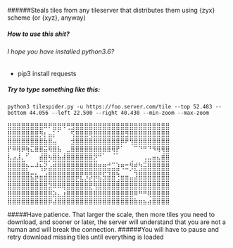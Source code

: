 ######Steals tiles from any tileserver that distributes them using {zyx} scheme (or {xyz}, anyway)
##### How to use this shit?
###### I hope you have installed python3.6?
- pip3 install requests
##### Try to type something like this:

`
python3 tilespider.py -u https://foo.server.com/tile --top 52.483 --bottom 44.056 --left 22.500 --right 40.430 --min-zoom
--max-zoom
`

⣿⣿⣿⣿⣿⣿⣿⣿⠿⠟⣿⣿⠻⢛⣻⣿⣿⣿⣿⣿⣿⣿⣿⣿⣿⣿⣿⣿⣿⣿⣿⣿⣿⣿⣿⣿\
⣿⣿⣿⣿⣿⣿⣿⡻⡆⣤⡅⠁⠀⠀⢫⣿⣿⣿⢿⣿⣿⣿⣿⣿⣿⣿⣻⣿⣿⣿⣿⣿⣿⣿⣿⣿\
⣿⣿⣿⣿⣿⣿⣿⣿⣷⣿⣤⠀⠀⠀⣺⣿⣿⣿⣿⣿⣿⣿⣿⣿⣿⡿⠟⢻⣿⣿⣿⣿⣿⣿⣿⣿\
⡟⠿⢿⡿⢷⣍⣿⣿⣭⢿⣿⣧⠀⣀⣿⣿⣿⣿⣿⣿⣿⣿⣿⢿⡟⠁⠀⠀⠉⠙⠛⠙⠻⢿⢿⣿\
⣇⣠⣸⡀⠋⠀⠀⣼⣿⢦⣿⣧⣼⣿⣿⣿⣿⣿⣿⡻⠛⠁⠀⠈⠁⠀⠀⠀⠀⠀⢀⣀⣤⣄⣾⣿\
⣿⣿⣿⣿⣄⣀⣰⣍⡻⢁⣽⣿⣿⣿⣿⣿⣿⣿⣿⣿⣤⣤⠴⠒⢢⣤⠤⢾⣴⢦⣚⣿⣿⣿⣿⣿\
⣿⣿⣿⣿⣧⣀⡀⠘⢋⣿⣿⣿⣿⣿⣿⣿⣿⣿⣿⣿⣿⡿⢿⣿⣟⠈⠉⠊⢷⣾⣿⣿⣿⣿⣿⣿\
⣿⣿⣿⣿⣿⣷⣟⣿⣿⣿⣿⣿⣿⣿⣿⣟⣧⣜⣞⣟⣷⣽⣿⣿⣨⣿⣿⣶⣾⣿⣿⣿⣿⣿⣿⣿\
⣿⣿⣿⣿⣿⣿⣿⣿⣿⣽⠿⠿⢿⣿⣿⣿⣿⣿⣟⢻⣿⣿⣿⣿⣿⣿⣿⣿⣿⣿⣿⣿⣿⣿⣿⣿\
⣿⣿⣿⣿⣿⣿⣿⣿⣿⣿⣵⣄⣰⣿⣿⣿⣿⣿⣿⣿⣿⣿⣿⣿⣿⣿⣿⣿⠿⠛⠛⢿⣿⣿⣿⣿\
⣿⣿⣿⣿⣿⣿⣿⣿⣿⡿⣼⣿⣿⣿⣿⣿⣿⣿⣿⣿⣿⣿⣿⣿⣿⣿⣿⣿⣷⣶⣦⣴⣿⣿⣿⣿

#####Have patience. That larger the scale, then more tiles you need to download, and sooner or later, the server will understand that you are not a human and will break the connection.
######You will have to pause and retry download missing tiles until everything is loaded

